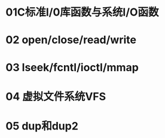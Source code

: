 # 01C标准I/0库函数与系统I/O函数

# 02 open/close/read/write

# 03 lseek/fcntl/ioctl/mmap

# 04 虚拟文件系统VFS

# 05 dup和dup2
